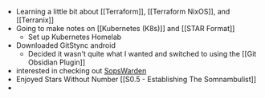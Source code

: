 - Learning a little bit about [[Terraform]], [[Terraform NixOS]], and [[Terranix]]
- Going to make notes on [[Kubernetes (K8s)]] and [[STAR Format]]
	- Set up Kubernetes Homelab
- Downloaded GitStync android 
	- Decided it wasn't quite what I wanted and switched to using the [[Git Obsidian Plugin]]
- interested in checking out [SopsWarden](https://github.com/pfassina/sopswarden)
- Enjoyed Stars Without Number [[S0.5 - Establishing The Somnambulist]] 
- 